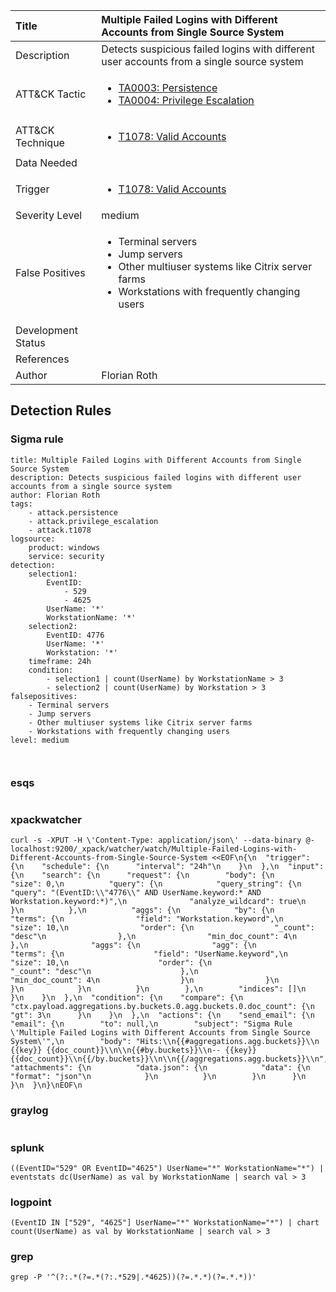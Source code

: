 | Title                | Multiple Failed Logins with Different Accounts from Single Source System                                                                                                                                                 |
|:---------------------|:------------------------------------------------------------------------------------------------------------------------------------------------------------|
| Description          | Detects suspicious failed logins with different user accounts from a single source system                                                                                                                                           |
| ATT&amp;CK Tactic    | <ul><li>[TA0003: Persistence](https://attack.mitre.org/tactics/TA0003)</li><li>[TA0004: Privilege Escalation](https://attack.mitre.org/tactics/TA0004)</li></ul>  |
| ATT&amp;CK Technique | <ul><li>[T1078: Valid Accounts](https://attack.mitre.org/techniques/T1078)</li></ul>                             |
| Data Needed          | <ul></ul>                                                         |
| Trigger              | <ul><li>[T1078: Valid Accounts](../Triggers/T1078.md)</li></ul>  |
| Severity Level       | medium                                                                                                                                                 |
| False Positives      | <ul><li>Terminal servers</li><li>Jump servers</li><li>Other multiuser systems like Citrix server farms</li><li>Workstations with frequently changing users</li></ul>                                                                  |
| Development Status   |                                                                                                                                                 |
| References           | <ul></ul>                                                          |
| Author               | Florian Roth                                                                                                                                                |


## Detection Rules

### Sigma rule

```
title: Multiple Failed Logins with Different Accounts from Single Source System
description: Detects suspicious failed logins with different user accounts from a single source system 
author: Florian Roth
tags:
    - attack.persistence
    - attack.privilege_escalation
    - attack.t1078
logsource:
    product: windows
    service: security
detection:
    selection1:
        EventID:
            - 529
            - 4625
        UserName: '*'
        WorkstationName: '*'
    selection2:
        EventID: 4776
        UserName: '*'
        Workstation: '*'
    timeframe: 24h 
    condition:
        - selection1 | count(UserName) by WorkstationName > 3
        - selection2 | count(UserName) by Workstation > 3
falsepositives:
    - Terminal servers
    - Jump servers
    - Other multiuser systems like Citrix server farms
    - Workstations with frequently changing users 
level: medium



```




### esqs
    
```

```


### xpackwatcher
    
```
curl -s -XPUT -H \'Content-Type: application/json\' --data-binary @- localhost:9200/_xpack/watcher/watch/Multiple-Failed-Logins-with-Different-Accounts-from-Single-Source-System <<EOF\n{\n  "trigger": {\n    "schedule": {\n      "interval": "24h"\n    }\n  },\n  "input": {\n    "search": {\n      "request": {\n        "body": {\n          "size": 0,\n          "query": {\n            "query_string": {\n              "query": "(EventID:\\"4776\\" AND UserName.keyword:* AND Workstation.keyword:*)",\n              "analyze_wildcard": true\n            }\n          },\n          "aggs": {\n            "by": {\n              "terms": {\n                "field": "Workstation.keyword",\n                "size": 10,\n                "order": {\n                  "_count": "desc"\n                },\n                "min_doc_count": 4\n              },\n              "aggs": {\n                "agg": {\n                  "terms": {\n                    "field": "UserName.keyword",\n                    "size": 10,\n                    "order": {\n                      "_count": "desc"\n                    },\n                    "min_doc_count": 4\n                  }\n                }\n              }\n            }\n          }\n        },\n        "indices": []\n      }\n    }\n  },\n  "condition": {\n    "compare": {\n      "ctx.payload.aggregations.by.buckets.0.agg.buckets.0.doc_count": {\n        "gt": 3\n      }\n    }\n  },\n  "actions": {\n    "send_email": {\n      "email": {\n        "to": null,\n        "subject": "Sigma Rule \'Multiple Failed Logins with Different Accounts from Single Source System\'",\n        "body": "Hits:\\n{{#aggregations.agg.buckets}}\\n {{key}} {{doc_count}}\\n\\n{{#by.buckets}}\\n-- {{key}} {{doc_count}}\\n{{/by.buckets}}\\n\\n{{/aggregations.agg.buckets}}\\n",\n        "attachments": {\n          "data.json": {\n            "data": {\n              "format": "json"\n            }\n          }\n        }\n      }\n    }\n  }\n}\nEOF\n
```


### graylog
    
```

```


### splunk
    
```
((EventID="529" OR EventID="4625") UserName="*" WorkstationName="*") | eventstats dc(UserName) as val by WorkstationName | search val > 3
```


### logpoint
    
```
(EventID IN ["529", "4625"] UserName="*" WorkstationName="*") | chart count(UserName) as val by WorkstationName | search val > 3
```


### grep
    
```
grep -P '^(?:.*(?=.*(?:.*529|.*4625))(?=.*.*)(?=.*.*))'
```


